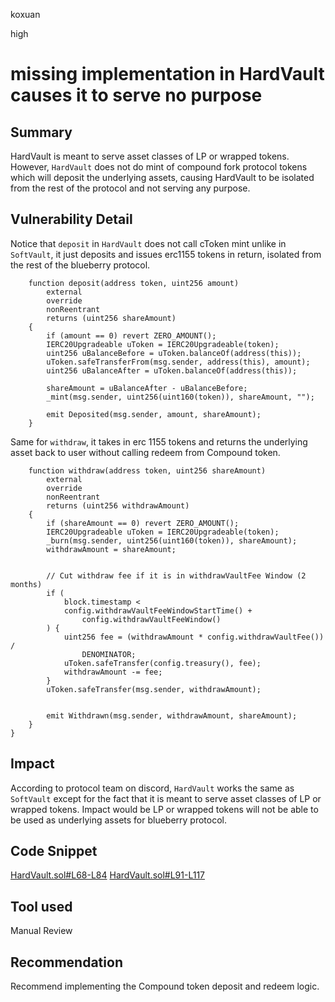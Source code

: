 koxuan

high

# missing implementation in HardVault causes it to serve no purpose

## Summary
HardVault is meant to serve asset classes of LP or wrapped tokens. However, `HardVault` does not do mint of compound fork protocol tokens which will deposit the underlying assets, causing HardVault to be isolated from the rest of the protocol and not serving any purpose.

## Vulnerability Detail

Notice that `deposit` in `HardVault` does not call cToken mint unlike in `SoftVault`, it just deposits and issues erc1155 tokens in return, isolated from the rest of the blueberry protocol.

```solidity
    function deposit(address token, uint256 amount)
        external
        override
        nonReentrant
        returns (uint256 shareAmount)
    {
        if (amount == 0) revert ZERO_AMOUNT();
        IERC20Upgradeable uToken = IERC20Upgradeable(token);
        uint256 uBalanceBefore = uToken.balanceOf(address(this));
        uToken.safeTransferFrom(msg.sender, address(this), amount);
        uint256 uBalanceAfter = uToken.balanceOf(address(this));

        shareAmount = uBalanceAfter - uBalanceBefore;
        _mint(msg.sender, uint256(uint160(token)), shareAmount, "");

        emit Deposited(msg.sender, amount, shareAmount);
    }
```
Same for `withdraw`, it takes in erc 1155 tokens and returns the underlying asset back to user without calling redeem from Compound token.

```solidity
    function withdraw(address token, uint256 shareAmount)
        external
        override
        nonReentrant
        returns (uint256 withdrawAmount)
    {
        if (shareAmount == 0) revert ZERO_AMOUNT();
        IERC20Upgradeable uToken = IERC20Upgradeable(token);
        _burn(msg.sender, uint256(uint160(token)), shareAmount);
        withdrawAmount = shareAmount;


        // Cut withdraw fee if it is in withdrawVaultFee Window (2 months)
        if (
            block.timestamp <
            config.withdrawVaultFeeWindowStartTime() +
                config.withdrawVaultFeeWindow()
        ) {
            uint256 fee = (withdrawAmount * config.withdrawVaultFee()) /
                DENOMINATOR;
            uToken.safeTransfer(config.treasury(), fee);
            withdrawAmount -= fee;
        }
        uToken.safeTransfer(msg.sender, withdrawAmount);


        emit Withdrawn(msg.sender, withdrawAmount, shareAmount);
    }
}
```

## Impact
According to protocol team on discord, `HardVault` works the same as `SoftVault` except for the fact that it is meant to serve asset classes of LP or wrapped tokens. Impact would be LP or wrapped tokens will not be able to be used as underlying assets for blueberry protocol.

## Code Snippet
[HardVault.sol#L68-L84](https://github.com/sherlock-audit/2023-02-blueberry/blob/main/contracts/vault/HardVault.sol#L68-L84)
[HardVault.sol#L91-L117](https://github.com/sherlock-audit/2023-02-blueberry/blob/main/contracts/vault/HardVault.sol#L91-L117)
## Tool used

Manual Review

## Recommendation

Recommend implementing the Compound token deposit and redeem logic.